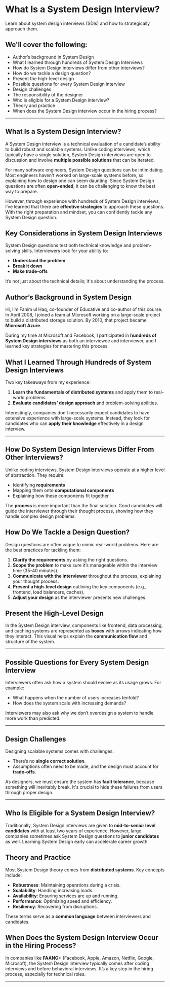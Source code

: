 # What Is a System Design Interview?

Learn about system design interviews (SDIs) and how to strategically approach them.

## We'll cover the following:

- Author’s background in System Design
- What I learned through hundreds of System Design Interviews
- How do System Design interviews differ from other interviews?
- How do we tackle a design question?
- Present the high-level design
- Possible questions for every System Design interview
- Design challenges
- The responsibility of the designer
- Who is eligible for a System Design interview?
- Theory and practice
- When does the System Design interview occur in the hiring process?

---

## What Is a System Design Interview?

A System Design interview is a technical evaluation of a candidate’s ability to build robust and scalable systems. Unlike coding interviews, which typically have a single solution, System Design interviews are open to discussion and involve **multiple possible solutions** that can be iterated.

For many software engineers, System Design questions can be intimidating. Most engineers haven't worked on large-scale systems before, so explaining how to design one can seem daunting. Since System Design questions are often **open-ended**, it can be challenging to know the best way to prepare.

However, through experience with hundreds of System Design interviews, I’ve learned that there are **effective strategies** to approach these questions. With the right preparation and mindset, you can confidently tackle any System Design question.

## Key Considerations in System Design Interviews

System Design questions test both technical knowledge and problem-solving skills. Interviewers look for your ability to:
- **Understand the problem**
- **Break it down**
- **Make trade-offs**
  
It’s not just about the technical details; it's about understanding the process.

## Author’s Background in System Design

Hi, I’m Fahim ul Haq, co-founder of Educative and co-author of this course. In April 2008, I joined a team at Microsoft working on a large-scale project to build a distributed storage solution. By 2010, that project became **Microsoft Azure**.

During my time at Microsoft and Facebook, I participated in **hundreds of System Design interviews** as both an interviewee and interviewer, and I learned key strategies for mastering this process.

## What I Learned Through Hundreds of System Design Interviews

Two key takeaways from my experience:
1. **Learn the fundamentals of distributed systems** and apply them to real-world problems.
2. **Evaluate candidates’ design approach** and problem-solving abilities.

Interestingly, companies don’t necessarily expect candidates to have extensive experience with large-scale systems. Instead, they look for candidates who can **apply their knowledge** effectively in a design interview.

---

## How Do System Design Interviews Differ From Other Interviews?

Unlike coding interviews, System Design interviews operate at a higher level of abstraction. They require:
- Identifying **requirements**
- Mapping them onto **computational components**
- Explaining how these components fit together

The **process** is more important than the final solution. Good candidates will guide the interviewer through their thought process, showing how they handle complex design problems.

## How Do We Tackle a Design Question?

Design questions are often vague to mimic real-world problems. Here are the best practices for tackling them:
1. **Clarify the requirements** by asking the right questions.
2. **Scope the problem** to make sure it’s manageable within the interview time (35-40 minutes).
3. **Communicate with the interviewer** throughout the process, explaining your thought process.
4. **Present a high-level design** outlining the key components (e.g., frontend, load balancers, caches).
5. **Adjust your design** as the interviewer presents new challenges.

## Present the High-Level Design

In the System Design interview, components like frontend, data processing, and caching systems are represented as **boxes** with arrows indicating how they interact. This visual helps explain the **communication flow** and structure of the system.

---

## Possible Questions for Every System Design Interview

Interviewers often ask how a system should evolve as its usage grows. For example:
- What happens when the number of users increases tenfold?
- How does the system scale with increasing demands?

Interviewers may also ask why we don’t overdesign a system to handle more work than predicted.

---

## Design Challenges

Designing scalable systems comes with challenges:
- There’s no **single correct solution**.
- Assumptions often need to be made, and the design must account for **trade-offs**.

As designers, we must ensure the system has **fault tolerance**, because something will inevitably break. It's crucial to hide these failures from users through proper design.

---

## Who Is Eligible for a System Design Interview?

Traditionally, System Design interviews are given to **mid-to-senior level candidates** with at least two years of experience. However, large companies sometimes ask System Design questions to **junior candidates** as well. Learning System Design early can accelerate career growth.

## Theory and Practice

Most System Design theory comes from **distributed systems**. Key concepts include:
- **Robustness**: Maintaining operations during a crisis.
- **Scalability**: Handling increasing loads.
- **Availability**: Ensuring services are up and running.
- **Performance**: Optimizing speed and efficiency.
- **Resiliency**: Recovering from disruptions.

These terms serve as a **common language** between interviewers and candidates.

## When Does the System Design Interview Occur in the Hiring Process?

In companies like **FAANG+** (Facebook, Apple, Amazon, Netflix, Google, Microsoft), the System Design interview typically comes after coding interviews and before behavioral interviews. It’s a key step in the hiring process, especially for technical roles.

---
